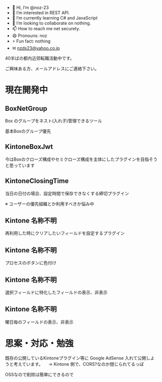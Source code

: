 - 👋 Hi, I’m @noz-23
- 👀 I’m interested in REST API.
- 🌱 I’m currently learning C# and JavaScript
- 💞️ I’m looking to collaborate on nothing.
- 📫 How to reach me net securety.
- 😄 Pronouns: noz
- ⚡ Fun fact: nothing
- ✉ nzds23@yahoo.co.jp

<!---
noz-23/noz-23 is a ✨ special ✨ repository because its `README.md` (this file) appears on your GitHub profile.
You can click the Preview link to take a look at your changes.
--->

40半ばの都内近郊転職活動中です。

ご興味ある方、メールアドレスにご連絡下さい。

# 現在開発中

## BoxNetGroup

Box のグループをネスト(入れ子)管理できるツール

基本Boxのグループ優先

## KintoneBoxJwt

今はBoxのクローズ構成やセミクローズ構成を主体にしたプラグインを目指そうと思っています

## KintoneClosingTime

当日の日付の場合、設定時間で保存できなくする締切プラグイン

※ ユーザーの優先組織とか利用すべきか悩み中

## Kintone 名称不明

再利用した時にクリアしたいフィールドを設定するプラグイン

## Kintone 名称不明

プロセスのボタンに色付け

## Kintone 名称不明

選択フィールドに特化したフィールドの表示、非表示

## Kintone 名称不明

曜日毎のフィールドの表示、非表示


# 思案・対応・勉強

既存の公開しているKintoneプラグイン等に Google AdSense 入れて公開しようと考えています。
　→ Kintone 側で、CORS?なのか閉じられてるっぽ

OSSなので削除は簡単にできるので
